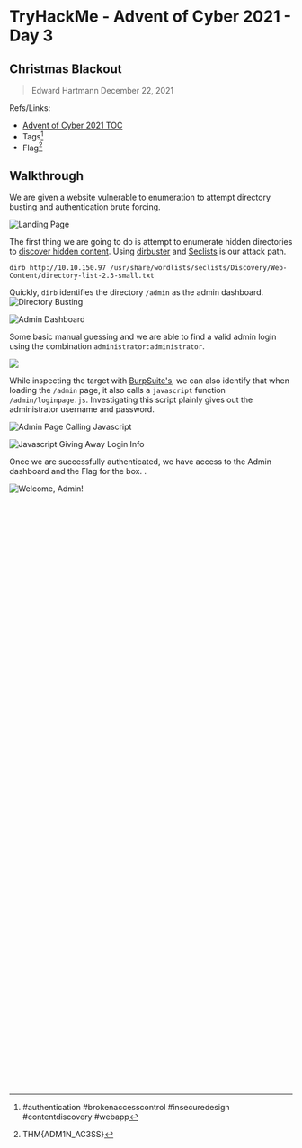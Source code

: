 # TryHackMe - Advent of Cyber 2021 - Day 3
## Christmas Blackout
> Edward Hartmann
> December 22, 2021

Refs/Links:
- [Advent of Cyber 2021 TOC](_AoC-2021_TOC.md)  
-  Tags[^1]
-  Flag[^2]

## Walkthrough
We are given a website vulnerable to enumeration to attempt directory busting and authentication brute forcing. 

![Landing Page](AoC-2021_Photos/13.0%20AoC-Day-3_12-22-21-Landing-Page.png)

The first thing we are going to do is attempt to enumerate hidden directories to [discover hidden content](../../../knowledge-base/vulnerabilities/content_discovery.md). Using [dirbuster](../../../tools/dirbuster.md) and [Seclists](../../../tools/sec_lists.md) is our attack path. 

```
dirb http://10.10.150.97 /usr/share/wordlists/seclists/Discovery/Web-Content/directory-list-2.3-small.txt
```

Quickly, `dirb` identifies the directory `/admin` as the admin dashboard. 
![Directory Busting](AoC-2021_Photos/14.0%20AoC-Day-3_12-22-21-dirb.png)

![Admin Dashboard](AoC-2021_Photos/15.0%20AoC-Day-3_12-22-21-Admin-Dashboard.png)

Some basic manual guessing and we are able to find a valid admin login using the combination `administrator:administrator`. 

![](AoC-2021_Photos/16.0%20AoC-Day-3_12-22-21-admin-login-default-creds.png)

While inspecting the target with [BurpSuite's](../../../tools/BurpSuite.md), we can also identify that when loading the `/admin` page, it also calls a `javascript` function `/admin/loginpage.js`. Investigating this script plainly gives out the administrator username and password. 

![Admin Page Calling Javascript](AoC-2021_Photos/18.0%20oC-Day-3_12-22-21-Admin-Calling-Javascript.png)

![Javascript Giving Away Login Info](AoC-2021_Photos/19.0%20AoC-Day-3_12-22-21-Admin-JS-Vuln.png)

Once we are successfully authenticated, we have access to the Admin dashboard and the Flag for the box. . 

![Welcome, Admin!](AoC-2021_Photos/17.0%20AoC-Day-3_12-22-21-admin-dashboard-authenticated.png)
</br>
</br>
</br>
</br>
</br>
</br>
</br>
</br>
</br>
</br>
</br>
</br>
</br>
</br>
</br>
</br>
</br>
</br>
</br>
</br>
</br>
</br>
</br>
</br>
</br>
</br>
</br>
</br>
</br>
</br>
</br>
</br>
</br>
</br>
</br>
</br>
</br>
</br>
</br>
</br>
</br>
</br>
</br>
</br>
</br>
</br>
</br>
</br>
</br>
</br>
</br>
</br>
</br>
</br>
</br>
</br>
</br>
</br>
</br>
</br>
</br>
</br>
</br>

[^1]: #authentication #brokenaccesscontrol #insecuredesign #contentdiscovery #webapp 
[^2]: THM{ADM1N_AC3SS}